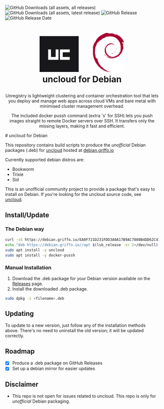 ![GitHub Downloads (all assets, all releases)](https://img.shields.io/github/downloads/dariogriffo/uncloud-debian/total)
![GitHub Downloads (all assets, latest release)](https://img.shields.io/github/downloads/dariogriffo/uncloud-debian/latest/total)
![GitHub Release](https://img.shields.io/github/v/release/dariogriffo/uncloud-debian)
![GitHub Release Date](https://img.shields.io/github/release-date/dariogriffo/uncloud-debian)

<h1>
   <p align="center">
     <a href="https://uncloud.org/"><img src="https://github.com/dariogriffo/uncloud-debian/blob/main/uncloud-logo.png" alt="uncloud Logo" width="128" style="margin-right: 20px"></a>
     <a href="https://www.debian.org/"><img src="https://github.com/dariogriffo/uncloud-debian/blob/main/debian-logo.png" alt="Debian Logo" width="104" style="margin-left: 20px"></a>
     <br>uncloud for Debian
   </p>
</h1>
<p align="center">
 Unregistry is lightweight clustering and container orchestration tool that lets you deploy and manage web apps across cloud VMs and bare metal with minimised cluster management overhead.
</p>
<p align="center">
The included docker pussh command (extra 's' for SSH) lets you push images straight to remote Docker servers over SSH. It transfers only the missing layers, making it fast and efficient.
</p>
# uncloud for Debian

This repository contains build scripts to produce the _unofficial_ Debian packages
(.deb) for [uncloud](https://github.com/psviderski/uncloud/) hosted at [debian.griffo.io](https://debian.griffo.io)

Currently supported debian distros are:
- Bookworm
- Trixie
- Sid

This is an unofficial community project to provide a package that's easy to
install on Debian. If you're looking for the uncloud source code, see
[uncloud](https://github.com/psviderski/uncloud/).

## Install/Update

### The Debian way

```sh
curl -sS https://debian.griffo.io/EA0F721D231FDD3A0A17B9AC7808B4DD62C41256.asc | gpg --dearmor --yes -o /etc/apt/trusted.gpg.d/debian.griffo.io.gpg
echo "deb https://debian.griffo.io//apt $(lsb_release -sc 2>/dev/null) main" | sudo tee /etc/apt/sources.list.d/debian.griffo.io.list
sudo apt install -y uncloud
sudo apt install -y docker-pussh
```

### Manual Installation

1. Download the .deb package for your Debian version available on
   the [Releases](https://github.com/dariogriffo/uncloud-debian/releases) page.
2. Install the downloaded .deb package.

```sh
sudo dpkg -i <filename>.deb
```
## Updating

To update to a new version, just follow any of the installation methods above. There's no need to uninstall the old version; it will be updated correctly.

## Roadmap

- [x] Produce a .deb package on GitHub Releases
- [x] Set up a debian mirror for easier updates

## Disclaimer

- This repo is not open for issues related to uncloud. This repo is only for _unofficial_ Debian packaging.
